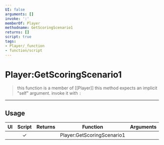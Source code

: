 ```yaml
---
UI: false
arguments: []
invoke: ':'
memberOf: Player
methodname: GetScoringScenario1
returns: []
script: true
tags:
- Player/_function
- function/script
---
```

# Player:GetScoringScenario1
> this function is a member of [[Player]]
> this method expects an implicit "self" argument. invoke it with `:`
-----
## Usage
|  UI | Script | Returns | Function | Arguments |
|:---:|:------:|-------:|:--------:|:---------|
| |✓||Player:GetScoringScenario1||
